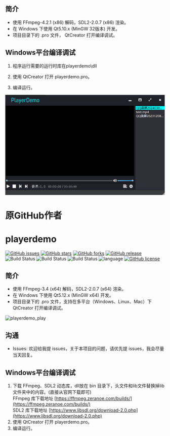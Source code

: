 

## 简介

- 使用 FFmpeg-4.2.1 (x86) 解码，SDL2-2.0.7 (x86) 渲染。  
- 在 Windows 下使用 Qt5.10.x (MinGW 32版本) 开发。  
- 项目目录下的 .pro 文件，  QtCreator 打开编译调试。  

 


## Windows平台编译调试
1. 程序运行需要的运行时库在playerdemo\dll

2. 使用 QtCreator 打开 playerdemo.pro。  
3. 编译运行。  


![这是图片](/player.png "Magic Gardens")


# 原GitHub作者

# playerdemo


[![GitHub issues](https://img.shields.io/github/issues/itisyang/playerdemo.svg)](https://github.com/itisyang/playerdemo/issues)
[![GitHub stars](https://img.shields.io/github/stars/itisyang/playerdemo.svg)](https://github.com/itisyang/playerdemo/stargazers)
[![GitHub forks](https://img.shields.io/github/forks/itisyang/playerdemo.svg)](https://github.com/itisyang/playerdemo/network)
[![GitHub release](https://img.shields.io/github/release/itisyang/playerdemo.svg)](https://github.com/itisyang/playerdemo/releases)
![Build Status](https://github.com/itisyang/playerdemo/actions/workflows/windows.yml/badge.svg)
![Build Status](https://github.com/itisyang/playerdemo/actions/workflows/macos.yml/badge.svg)
![Build Status](https://github.com/itisyang/playerdemo/actions/workflows/ubuntu.yml/badge.svg)
![language](https://img.shields.io/badge/language-c++-DeepPink.svg)
[![GitHub license](https://img.shields.io/github/license/itisyang/playerdemo.svg)](https://github.com/itisyang/playerdemo/blob/master/LICENSE)



## 简介
- 使用 FFmpeg-3.4 (x64) 解码，SDL2-2.0.7 (x64) 渲染。  
- 在 Windows 下使用 Qt5.12.x (MinGW x64) 开发。  
- 项目目录下的 .pro 文件，支持在多平台（Windows、Linux、Mac）下 QtCreator 打开编译调试。  

![playerdemo_play](https://cdn.staticaly.com/gh/itisyang/MyImages@master/images/playerdemo_play.png)

## 沟通
- Issues: 欢迎给我提 issues，关于本项目的问题，请优先提 issues，我会尽量当天回复。

## Windows平台编译调试
1. 下载 FFmpeg、SDL2 动态库，dll放在 bin 目录下，头文件和lib文件替换掉lib文件夹中的内容。(直接从官网下载即可)  
    FFmpeg 库下载地址 [https://ffmpeg.zeranoe.com/builds/](https://ffmpeg.zeranoe.com/builds/)  
    SDL2 库下载地址 [https://www.libsdl.org/download-2.0.php](https://www.libsdl.org/download-2.0.php)  
2. 使用 QtCreator 打开 playerdemo.pro。  
3. 编译运行。  



